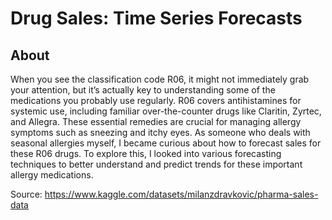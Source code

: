 # Drug Sales: Time Series Forecasts
## About

When you see the classification code R06, it might not immediately grab your attention, but it’s actually key to understanding some of the medications you probably use regularly. R06 covers antihistamines for systemic use, including familiar over-the-counter drugs like Claritin, Zyrtec, and Allegra. These essential remedies are crucial for managing allergy symptoms such as sneezing and itchy eyes. As someone who deals with seasonal allergies myself, I became curious about how to forecast sales for these R06 drugs. To explore this, I looked into various forecasting techniques to better understand and predict trends for these important allergy medications.

Source: https://www.kaggle.com/datasets/milanzdravkovic/pharma-sales-data 
